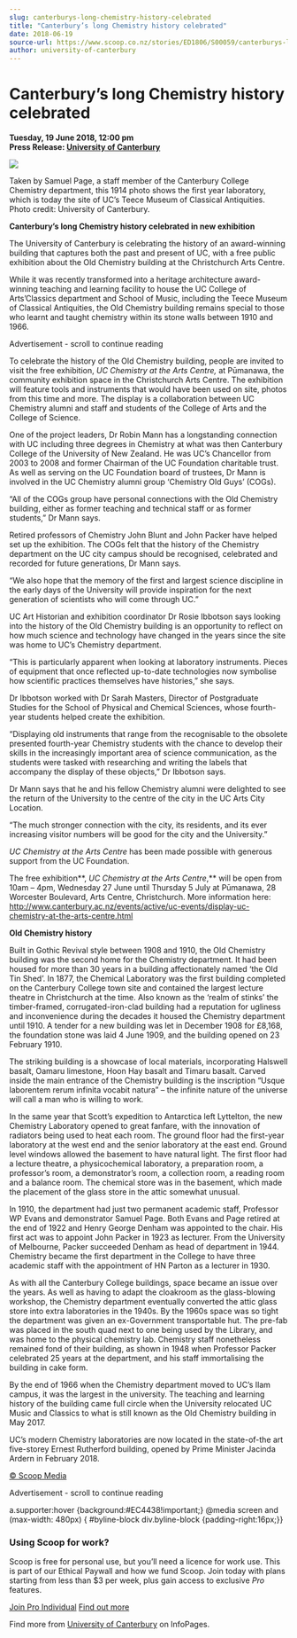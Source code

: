 ```yaml
---
slug: canterburys-long-chemistry-history-celebrated
title: "Canterbury’s long Chemistry history celebrated"
date: 2018-06-19
source-url: https://www.scoop.co.nz/stories/ED1806/S00059/canterburys-long-chemistry-history-celebrated.htm
author: university-of-canterbury
---
```

Canterbury’s long Chemistry history celebrated
==============================================

**Tuesday, 19 June 2018, 12:00 pm**  
**Press Release: [University of Canterbury](https://info.scoop.co.nz/University_of_Canterbury)**

![](http://img.scoop.co.nz/stories/images/1806/98b18e7a0bd5c3099049.jpeg)

Taken by Samuel Page, a staff member of the Canterbury College Chemistry department, this 1914 photo shows the first year laboratory, which is today the site of UC’s Teece Museum of Classical Antiquities. Photo credit: University of Canterbury.

**Canterbury’s long Chemistry history celebrated in new exhibition**

The University of Canterbury is celebrating the history of an award-winning building that captures both the past and present of UC, with a free public exhibition about the Old Chemistry building at the Christchurch Arts Centre.

While it was recently transformed into a heritage architecture award-winning teaching and learning facility to house the UC College of Arts’Classics department and School of Music, including the Teece Museum of Classical Antiquities, the Old Chemistry building remains special to those who learnt and taught chemistry within its stone walls between 1910 and 1966.

Advertisement - scroll to continue reading





To celebrate the history of the Old Chemistry building, people are invited to visit the free exhibition, _UC Chemistry at the Arts Centre,_ at Pūmanawa, the community exhibition space in the Christchurch Arts Centre. The exhibition will feature tools and instruments that would have been used on site, photos from this time and more. The display is a collaboration between UC Chemistry alumni and staff and students of the College of Arts and the College of Science.

One of the project leaders, Dr Robin Mann has a longstanding connection with UC including three degrees in Chemistry at what was then Canterbury College of the University of New Zealand. He was UC’s Chancellor from 2003 to 2008 and former Chairman of the UC Foundation charitable trust. As well as serving on the UC Foundation board of trustees, Dr Mann is involved in the UC Chemistry alumni group ‘Chemistry Old Guys’ (COGs).

“All of the COGs group have personal connections with the Old Chemistry building, either as former teaching and technical staff or as former students,” Dr Mann says.

Retired professors of Chemistry John Blunt and John Packer have helped set up the exhibition. The COGs felt that the history of the Chemistry department on the UC city campus should be recognised, celebrated and recorded for future generations, Dr Mann says.

“We also hope that the memory of the first and largest science discipline in the early days of the University will provide inspiration for the next generation of scientists who will come through UC.”

UC Art Historian and exhibition coordinator Dr Rosie Ibbotson says looking into the history of the Old Chemistry building is an opportunity to reflect on how much science and technology have changed in the years since the site was home to UC’s Chemistry department.

“This is particularly apparent when looking at laboratory instruments. Pieces of equipment that once reflected up-to-date technologies now symbolise how scientific practices themselves have histories,” she says.

Dr Ibbotson worked with Dr Sarah Masters, Director of Postgraduate Studies for the School of Physical and Chemical Sciences, whose fourth-year students helped create the exhibition.

“Displaying old instruments that range from the recognisable to the obsolete presented fourth-year Chemistry students with the chance to develop their skills in the increasingly important area of science communication, as the students were tasked with researching and writing the labels that accompany the display of these objects,” Dr Ibbotson says.

Dr Mann says that he and his fellow Chemistry alumni were delighted to see the return of the University to the centre of the city in the UC Arts City Location.

“The much stronger connection with the city, its residents, and its ever increasing visitor numbers will be good for the city and the University.”

_UC Chemistry at the Arts Centre_ has been made possible with generous support from the UC Foundation.

The free exhibition**, _UC Chemistry at the Arts Centre_,** will be open from 10am – 4pm, Wednesday 27 June until Thursday 5 July at Pūmanawa, 28 Worcester Boulevard, Arts Centre, Christchurch. More information here: http://www.canterbury.ac.nz/events/active/uc-events/display-uc-chemistry-at-the-arts-centre.html

**Old Chemistry history**

Built in Gothic Revival style between 1908 and 1910, the Old Chemistry building was the second home for the Chemistry department. It had been housed for more than 30 years in a building affectionately named ‘the Old Tin Shed’. In 1877, the Chemical Laboratory was the first building completed on the Canterbury College town site and contained the largest lecture theatre in Christchurch at the time. Also known as the ‘realm of stinks’ the timber-framed, corrugated-iron-clad building had a reputation for ugliness and inconvenience during the decades it housed the Chemistry department until 1910. A tender for a new building was let in December 1908 for £8,168, the foundation stone was laid 4 June 1909, and the building opened on 23 February 1910.

The striking building is a showcase of local materials, incorporating Halswell basalt, Oamaru limestone, Hoon Hay basalt and Timaru basalt. Carved inside the main entrance of the Chemistry building is the inscription “Usque laborentem rerum infinita vocabit natura” – the infinite nature of the universe will call a man who is willing to work.

In the same year that Scott’s expedition to Antarctica left Lyttelton, the new Chemistry Laboratory opened to great fanfare, with the innovation of radiators being used to heat each room. The ground floor had the first-year laboratory at the west end and the senior laboratory at the east end. Ground level windows allowed the basement to have natural light. The first floor had a lecture theatre, a physicochemical laboratory, a preparation room, a professor’s room, a demonstrator’s room, a collection room, a reading room and a balance room. The chemical store was in the basement, which made the placement of the glass store in the attic somewhat unusual.

In 1910, the department had just two permanent academic staff, Professor WP Evans and demonstrator Samuel Page. Both Evans and Page retired at the end of 1922 and Henry George Denham was appointed to the chair. His first act was to appoint John Packer in 1923 as lecturer. From the University of Melbourne, Packer succeeded Denham as head of department in 1944. Chemistry became the first department in the College to have three academic staff with the appointment of HN Parton as a lecturer in 1930.

As with all the Canterbury College buildings, space became an issue over the years. As well as having to adapt the cloakroom as the glass-blowing workshop, the Chemistry department eventually converted the attic glass store into extra laboratories in the 1940s. By the 1960s space was so tight the department was given an ex-Government transportable hut. The pre-fab was placed in the south quad next to one being used by the Library, and was home to the physical chemistry lab. Chemistry staff nonetheless remained fond of their building, as shown in 1948 when Professor Packer celebrated 25 years at the department, and his staff immortalising the building in cake form.

By the end of 1966 when the Chemistry department moved to UC’s Ilam campus, it was the largest in the university. The teaching and learning history of the building came full circle when the University relocated UC Music and Classics to what is still known as the Old Chemistry building in May 2017.

UC’s modern Chemistry laboratories are now located in the state-of-the art five-storey Ernest Rutherford building, opened by Prime Minister Jacinda Ardern in February 2018.

  

[© Scoop Media](http://www.scoop.co.nz/about/terms.html)  

Advertisement - scroll to continue reading



a.supporter:hover {background:#EC4438!important;} @media screen and (max-width: 480px) { #byline-block div.byline-block {padding-right:16px;}}

### Using Scoop for work?

Scoop is free for personal use, but you’ll need a licence for work use. This is part of our Ethical Paywall and how we fund Scoop. Join today with plans starting from less than $3 per week, plus gain access to exclusive _Pro_ features.  
  
[Join Pro Individual](https://pro.scoop.co.nz/Individual/?from=ProIn24) [Find out more](https://pro.scoop.co.nz/using-scoop-for-work/?from=ProIn24)

Find more from [University of Canterbury](https://info.scoop.co.nz/University_of_Canterbury) on InfoPages.